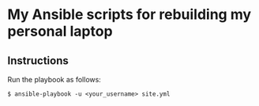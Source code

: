 
# My Ansible scripts for rebuilding my personal laptop

## Instructions


Run the playbook as follows:

    $ ansible-playbook -u <your_username> site.yml 

